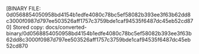 [BINARY FILE: 0d0568854050958bd4154b1edfe4080c78bc5ef58082b393ee3f63b62dd8c3000f0987d797ee503526aff1757c3759bde1caf94535f6487dc45eb52cd870]
Stored copy: docs/converted-binary/0d0568854050958bd4154b1edfe4080c78bc5ef58082b393ee3f63b62dd8c3000f0987d797ee503526aff1757c3759bde1caf94535f6487dc45eb52cd870
